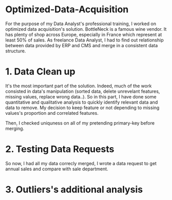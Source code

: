 # Optimized-Data-Acquisition

For the purpose of my Data Analyst's professional training, I worked on optimized data acquisition's solution. BottleNeck is a famous wine vendor. It has plenty of shop across Europe, especially in France which represent at least 50% of sales. 
As freelance Data Analyst, I had to find out relationship between data provided by ERP and CMS and merge in a consistent data structure. 

# 1. Data Clean up

It's the most important part of the solution. Indeed, much of the work consisted in data's manipulation (sorted data, delete unrevelant features, missing values, replace wrong data..). 
So in this part, I have done some quantitative and qualitative analysis to quickly identify relevant data and data to remove. My decision to keep feature or not depending to missing values's proportion and correlated features. 

Then, I checked uniquness on all of my pretending primary-key before merging.  

# 2. Testing Data Requests 

So now, I had all my data correcly merged, I wrote a data request to get annual sales and compare with sale department. 


# 3. Outliers's additional analysis

